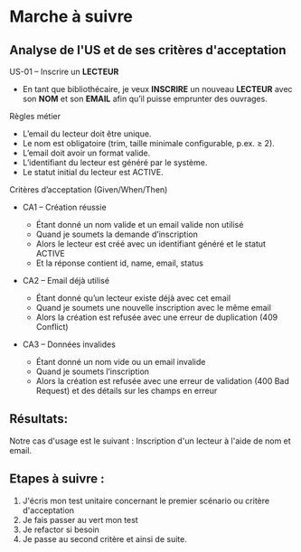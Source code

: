 # Marche à suivre

## Analyse de l'US et de ses critères d'acceptation

US-01 – Inscrire un **LECTEUR**
- En tant que bibliothécaire, je veux **INSCRIRE** un nouveau **LECTEUR** avec son **NOM** et son **EMAIL** afin qu’il puisse emprunter des ouvrages.

Règles métier
- L’email du lecteur doit être unique.
- Le nom est obligatoire (trim, taille minimale configurable, p.ex. ≥ 2).
- L’email doit avoir un format valide.
- L’identifiant du lecteur est généré par le système.
- Le statut initial du lecteur est ACTIVE.

Critères d’acceptation (Given/When/Then)
- CA1 – Création réussie
    - Étant donné un nom valide et un email valide non utilisé
    - Quand je soumets la demande d’inscription
    - Alors le lecteur est créé avec un identifiant généré et le statut ACTIVE
    - Et la réponse contient id, name, email, status

- CA2 – Email déjà utilisé
    - Étant donné qu’un lecteur existe déjà avec cet email
    - Quand je soumets une nouvelle inscription avec le même email
    - Alors la création est refusée avec une erreur de duplication (409 Conflict)

- CA3 – Données invalides
    - Étant donné un nom vide ou un email invalide
    - Quand je soumets l’inscription
    - Alors la création est refusée avec une erreur de validation (400 Bad Request) et des détails sur les champs en erreur


## Résultats:

Notre cas d'usage est le suivant : Inscription d'un lecteur à l'aide de nom et email.

## Etapes à suivre :

1. J'écris mon test unitaire concernant le premier scénario ou critère d'acceptation
2. Je fais passer au vert mon test
3. Je refactor si besoin
4. Je passe au second critère et ainsi de suite.